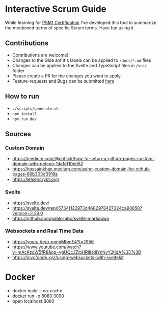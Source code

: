 # Interactive Scrum Guide

While learning for [PSM1 Certification](https://www.scrum.org/assessments/professional-scrum-master-i-certification) I've developed this tool to summarize the mentioned terms of specific Scrum terms. Have fun using it.

## Contributions

- Contributions are welcome!
- Changes to the Gide anf it's labels can be applied to `/docs/*.md` files
- Changes can be applied to the Svelte and TypeScript files in `/src/` folder
- Please create a PR for the changes you want to apply
- Feature-requests and Bugs can be submitted [here](https://github.com/SaschaLucius/interactive-scrum-guide/issues)

## How to run

- `./scripts/generate.sh`
- `npm install`
- `npm run dev`

## Sources

### Custom Domain

- https://medium.com/@chflick/how-to-setup-a-github-pages-custom-domain-with-netcup-1da1ef10eb52
- https://hossainkhan.medium.com/using-custom-domain-for-github-pages-86b303d3918a
- https://letsencrypt.org/

### Svelte

- https://svelte.dev/
- https://svelte.dev/repl/5734f123973d4682978427024ca90850?version=3.29.0
- https://github.com/pablo-abc/svelte-markdown

### Websockets and Real Time Data

- https://youtu.be/o-qnnbMbmE4?t=2956
- https://www.youtube.com/watch?v=mAcKzdW5fR8&pp=ygUQc3ZlbHRlIHdlYnNvY2tldA%3D%3D
- https://joyofcode.xyz/using-websockets-with-sveltekit

# Docker

- docker build --no-cache .
- docker run -p 8080:3000 <image id>
- open localhost:8080
